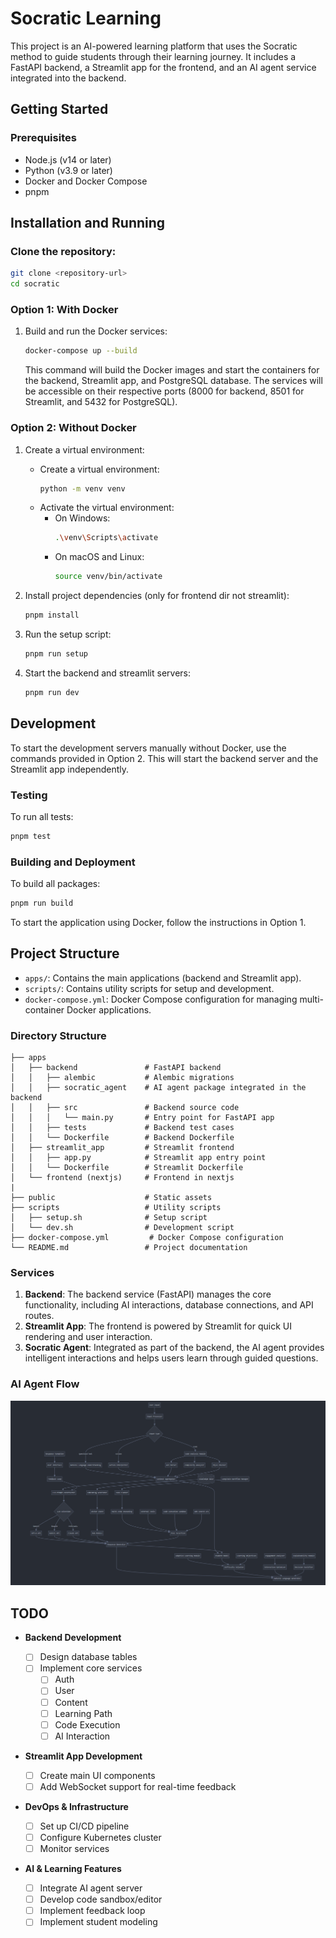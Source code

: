 # Socratic Learning

This project is an AI-powered learning platform that uses the Socratic method to guide students through their learning journey. It includes a FastAPI backend, a Streamlit app for the frontend, and an AI agent service integrated into the backend.

## Getting Started

### Prerequisites

- Node.js (v14 or later)
- Python (v3.9 or later)
- Docker and Docker Compose
- pnpm

## Installation and Running

### Clone the repository:

```bash
git clone <repository-url>
cd socratic
```

### Option 1: With Docker

1. Build and run the Docker services:

   ```bash
   docker-compose up --build
   ```

   This command will build the Docker images and start the containers for the backend, Streamlit app, and PostgreSQL database. The services will be accessible on their respective ports (8000 for backend, 8501 for Streamlit, and 5432 for PostgreSQL).

### Option 2: Without Docker

1. Create a virtual environment:

   - Create a virtual environment:
     ```bash
     python -m venv venv
     ```
   - Activate the virtual environment:
     - On Windows:
       ```bash
       .\venv\Scripts\activate
       ```
     - On macOS and Linux:
       ```bash
       source venv/bin/activate
       ```

2. Install project dependencies (only for frontend dir not streamlit):

   ```bash
   pnpm install
   ```

3. Run the setup script:

   ```bash
   pnpm run setup
   ```

4. Start the backend and streamlit servers:

   ```bash
   pnpm run dev
   ```

## Development

To start the development servers manually without Docker, use the commands provided in Option 2. This will start the backend server and the Streamlit app independently.

### Testing

To run all tests:

```bash
pnpm test
```

### Building and Deployment

To build all packages:

```bash
pnpm run build
```

To start the application using Docker, follow the instructions in Option 1.

## Project Structure

- `apps/`: Contains the main applications (backend and Streamlit app).
- `scripts/`: Contains utility scripts for setup and development.
- `docker-compose.yml`: Docker Compose configuration for managing multi-container Docker applications.

### Directory Structure

```plaintext
├── apps
│   ├── backend               # FastAPI backend
│   │   ├── alembic           # Alembic migrations
│   │   ├── socratic_agent    # AI agent package integrated in the backend
│   │   ├── src               # Backend source code
│   │   │   └── main.py       # Entry point for FastAPI app
│   │   ├── tests             # Backend test cases
│   │   └── Dockerfile        # Backend Dockerfile
│   ├── streamlit_app         # Streamlit frontend
│   │   ├── app.py            # Streamlit app entry point
│   │   └── Dockerfile        # Streamlit Dockerfile
│   └── frontend (nextjs)     # Frontend in nextjs
|
├── public                    # Static assets
├── scripts                   # Utility scripts
│   ├── setup.sh              # Setup script
│   └── dev.sh                # Development script
├── docker-compose.yml         # Docker Compose configuration
└── README.md                 # Project documentation
```

### Services

1. **Backend**: The backend service (FastAPI) manages the core functionality, including AI interactions, database connections, and API routes.
2. **Streamlit App**: The frontend is powered by Streamlit for quick UI rendering and user interaction.
3. **Socratic Agent**: Integrated as part of the backend, the AI agent provides intelligent interactions and helps users learn through guided questions.

### AI Agent Flow

![AI Agent Architecture](./public/ai-arch.png)

## TODO

- **Backend Development**

  - [ ] Design database tables
  - [ ] Implement core services
    - [ ] Auth
    - [ ] User
    - [ ] Content
    - [ ] Learning Path
    - [ ] Code Execution
    - [ ] AI Interaction

- **Streamlit App Development**

  - [ ] Create main UI components
  - [ ] Add WebSocket support for real-time feedback

- **DevOps & Infrastructure**

  - [ ] Set up CI/CD pipeline
  - [ ] Configure Kubernetes cluster
  - [ ] Monitor services

- **AI & Learning Features**
  - [ ] Integrate AI agent server
  - [ ] Develop code sandbox/editor
  - [ ] Implement feedback loop
  - [ ] Implement student modeling
